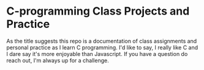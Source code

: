 # C-programming Class Projects and Practice


As the title suggests this repo is a documentation of class assignments and personal practice as I learn C programming.
I'd like to say, I really like C and I dare say it's more enjoyable than Javascript.
If you have a question do reach out, I'm always up for a challenge.
